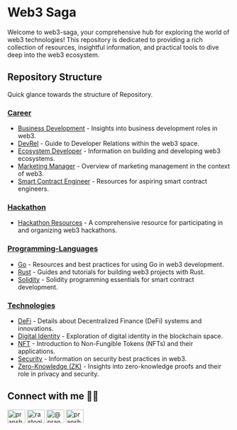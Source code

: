# Web3 Saga
Welcome to web3-saga, your comprehensive hub for exploring the world of web3 technologies! This repository is dedicated to providing a rich collection of resources, insightful information, and practical tools to dive deep into the web3 ecosystem.
## Repository Structure
Quick glance towards the structure of Repository.

### [Career](/Career)
- [Business Development](/Career/Business-Development.md) - Insights into business development roles in web3.
- [DevRel](/Career/DevRel.md) - Guide to Developer Relations within the web3 space.
- [Ecosystem Developer](/Career/Ecosystem-Developer.md) - Information on building and developing web3 ecosystems.
- [Marketing Manager](/Career/Marketing-Manager.md) - Overview of marketing management in the context of web3.
- [Smart Contract Engineer](/Career/Smart-Contract-Engineer.md) - Resources for aspiring smart contract engineers.

### [Hackathon](/Hackathon)
- [Hackathon Resources](/Hackathon/Hackathon.md) - A comprehensive resource for participating in and organizing web3 hackathons.

### [Programming-Languages](/Programming-Languages)
- [Go](/Programming-Languages/Go.md) - Resources and best practices for using Go in web3 development.
- [Rust](/Programming-Languages/Rust.md) - Guides and tutorials for building web3 projects with Rust.
- [Solidity](/Programming-Languages/Solidity.md) - Solidity programming essentials for smart contract development.

### [Technologies](/Technologies)
- [DeFi](/Technologies/DeFi.md) - Details about Decentralized Finance (DeFi) systems and innovations.
- [Digital Identity](/Technologies/Digital-Identity.md) - Exploration of digital identity in the blockchain space.
- [NFT](/Technologies/NFT.md) - Introduction to Non-Fungible Tokens (NFTs) and their applications.
- [Security](/Technologies/Security.md) - Information on security best practices in web3.
- [Zero-Knowledge (ZK)](/Technologies/ZK.md) - Insights into zero-knowledge proofs and their role in privacy and security.


## Connect with me 🤝🏼 
<p align="left">
<a href="https://twitter.com/pranshurastogii" target="blank"><img align="center" src="https://raw.githubusercontent.com/rahuldkjain/github-profile-readme-generator/master/src/images/icons/Social/twitter.svg" alt="pranshurastogii" height="30" width="40" /></a>
<a href="https://linkedin.com/in/rastogipranshu" target="blank"><img align="center" src="https://raw.githubusercontent.com/rahuldkjain/github-profile-readme-generator/master/src/images/icons/Social/linked-in-alt.svg" alt="rastogipranshu" height="30" width="40" /></a>
<a href="https://medium.com/@pranshurastogi" target="blank"><img align="center" src="https://raw.githubusercontent.com/rahuldkjain/github-profile-readme-generator/master/src/images/icons/Social/medium.svg" alt="@pranshurastogi" height="30" width="40" /></a>
<a href="https://www.youtube.com/c/pranshurastogi" target="blank"><img align="center" src="https://raw.githubusercontent.com/rahuldkjain/github-profile-readme-generator/master/src/images/icons/Social/youtube.svg" alt="pranshurastogi" height="30" width="40" /></a>
</p>

